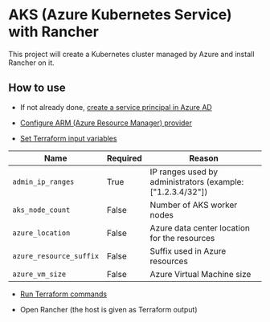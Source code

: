 # AKS (Azure Kubernetes Service) with Rancher

This project will create a Kubernetes cluster managed by Azure and install Rancher on it.

## How to use

* If not already done, [create a service principal in Azure AD](../../docs/azure.md#create-a-service-principal)

* [Configure ARM (Azure Resource Manager) provider](../../docs/azure.md#set-arm-environment-variables)

* [Set Terraform input variables](../../docs/terraform-cli.md#configure-input-variables)

Name                    | Required | Reason
------------------------|----------|-----------------------------------------------------------
`admin_ip_ranges`       | True     | IP ranges used by administrators (example: ["1.2.3.4/32"])
`aks_node_count`        | False    | Number of AKS worker nodes
`azure_location`        | False    | Azure data center location for the resources
`azure_resource_suffix` | False    | Suffix used in Azure resources
`azure_vm_size`         | False    | Azure Virtual Machine size

* [Run Terraform commands](../../docs/terraform-cli.md#run-commands)

* Open Rancher (the host is given as Terraform output)
